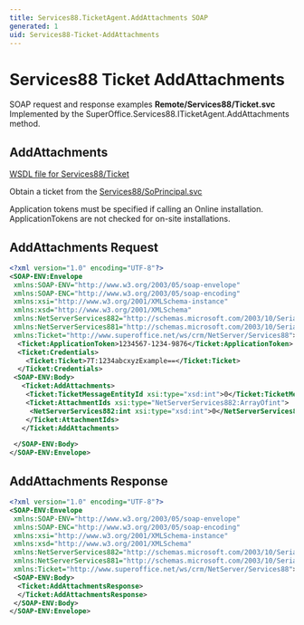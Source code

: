 ```yaml
---
title: Services88.TicketAgent.AddAttachments SOAP
generated: 1
uid: Services88-Ticket-AddAttachments
---
```


# Services88 Ticket AddAttachments

SOAP request and response examples **Remote/Services88/Ticket.svc**
Implemented by the <see cref="M:SuperOffice.Services88.ITicketAgent.AddAttachments">SuperOffice.Services88.ITicketAgent.AddAttachments</see> method.

## AddAttachments





[WSDL file for Services88/Ticket](../Services88-Ticket.md)

Obtain a ticket from the [Services88/SoPrincipal.svc](../SoPrincipal/index.md)

Application tokens must be specified if calling an Online installation. ApplicationTokens are not checked for on-site installations.

## AddAttachments Request

```xml
<?xml version="1.0" encoding="UTF-8"?>
<SOAP-ENV:Envelope
 xmlns:SOAP-ENV="http://www.w3.org/2003/05/soap-envelope"
 xmlns:SOAP-ENC="http://www.w3.org/2003/05/soap-encoding"
 xmlns:xsi="http://www.w3.org/2001/XMLSchema-instance"
 xmlns:xsd="http://www.w3.org/2001/XMLSchema"
 xmlns:NetServerServices882="http://schemas.microsoft.com/2003/10/Serialization/Arrays"
 xmlns:NetServerServices881="http://schemas.microsoft.com/2003/10/Serialization/"
 xmlns:Ticket="http://www.superoffice.net/ws/crm/NetServer/Services88">
  <Ticket:ApplicationToken>1234567-1234-9876</Ticket:ApplicationToken>
  <Ticket:Credentials>
    <Ticket:Ticket>7T:1234abcxyzExample==</Ticket:Ticket>
  </Ticket:Credentials>
 <SOAP-ENV:Body>
   <Ticket:AddAttachments>
    <Ticket:TicketMessageEntityId xsi:type="xsd:int">0</Ticket:TicketMessageEntityId>
    <Ticket:AttachmentIds xsi:type="NetServerServices882:ArrayOfint">
     <NetServerServices882:int xsi:type="xsd:int">0</NetServerServices882:int>
    </Ticket:AttachmentIds>
   </Ticket:AddAttachments>

 </SOAP-ENV:Body>
</SOAP-ENV:Envelope>

```


## AddAttachments Response

```xml
<?xml version="1.0" encoding="UTF-8"?>
<SOAP-ENV:Envelope
 xmlns:SOAP-ENV="http://www.w3.org/2003/05/soap-envelope"
 xmlns:SOAP-ENC="http://www.w3.org/2003/05/soap-encoding"
 xmlns:xsi="http://www.w3.org/2001/XMLSchema-instance"
 xmlns:xsd="http://www.w3.org/2001/XMLSchema"
 xmlns:NetServerServices882="http://schemas.microsoft.com/2003/10/Serialization/Arrays"
 xmlns:NetServerServices881="http://schemas.microsoft.com/2003/10/Serialization/"
 xmlns:Ticket="http://www.superoffice.net/ws/crm/NetServer/Services88">
 <SOAP-ENV:Body>
  <Ticket:AddAttachmentsResponse>
  </Ticket:AddAttachmentsResponse>
 </SOAP-ENV:Body>
</SOAP-ENV:Envelope>

```

